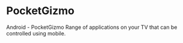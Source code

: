 PocketGizmo
===========

Android - PocketGizmo
Range of applications on your TV that can be controlled using mobile.
